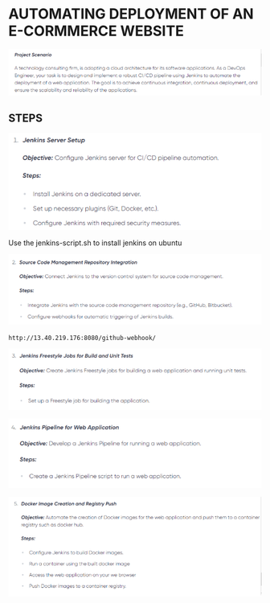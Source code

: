 # AUTOMATING DEPLOYMENT OF AN E-CORMMERCE WEBSITE

![project -scenario](./images/project-scenario.PNG)

## STEPS

![steps](./images/step1.PNG)

Use the jenkins-script.sh to install jenkins on ubuntu

![steps](./images/step2.PNG) 

`http://13.40.219.176:8080/github-webhook/`

![steps](./images/step3.PNG)

![steps](./images/step4.PNG)

![steps](./images/step5.PNG)